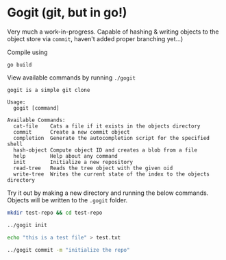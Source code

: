 # Gogit (git, but in go!)

Very much a work-in-progress. Capable of hashing & writing objects to the object store via `commit`, haven't added proper branching yet...)


Compile using
```
go build
```

View available commands by running `./gogit`

```
gogit is a simple git clone

Usage:
  gogit [command]

Available Commands:
  cat-file    Cats a file if it exists in the objects directory
  commit      Create a new commit object
  completion  Generate the autocompletion script for the specified shell
  hash-object Compute object ID and creates a blob from a file
  help        Help about any command
  init        Initialize a new repository
  read-tree   Reads the tree object with the given oid
  write-tree  Writes the current state of the index to the objects directory
```

Try it out by making a new directory and running the below commands. Objects will be written to the `.gogit` folder.

``` bash
mkdir test-repo && cd test-repo

../gogit init

echo "this is a test file" > test.txt

../gogit commit -m "initialize the repo"
```